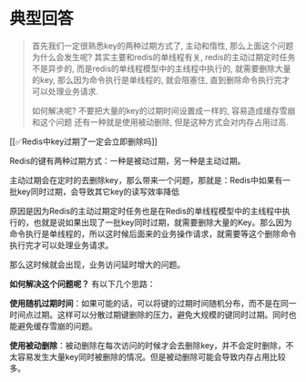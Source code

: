 # 典型回答

> 首先我们一定很熟悉key的两种过期方式了, 主动和惰性, 那么上面这个问题为什么会发生呢? 其实主要和redis的单线程有关, redis的主动过期定时任务不是异步的, 而是redis的单线程模型中的主线程中执行的, 就需要删除大量的key, 那么因为命令执行是单线程的, 就会阻塞住, 直到删除命令执行完才可以处理业务请求.
> 
> 如何解决呢?
> 不要把大量的key的过期时间设置成一样的, 容易造成缓存雪崩和这个问题
> 还有一种就是使用被动删除, 但是这种方式会对内存占用过高.

[[✅Redis中key过期了一定会立即删除吗]]



Redis的键有两种过期方式：一种是被动过期，另一种是主动过期。



主动过期会在定时的去删除key，那么带来一个问题，那就是：Redis中如果有一批key同时过期，会导致其它key的读写效率降低



原因是因为Redis的主动过期定时任务也是在Redis的单线程模型中的主线程中执行的，也就是说如果出现了一批key同时过期，就需要删除大量的Key。那么因为命令执行是单线程的，所以这时候后面来的业务操作请求，就需要等这个删除命令执行完才可以处理业务请求。



那么这时候就会出现，业务访问延时增大的问题。



**如何解决这个问题呢？** 有以下几个思路：



**使用随机过期时间**：如果可能的话，可以将键的过期时间随机分布，而不是在同一时间点过期。这样可以分散过期键删除的压力，避免大规模的键同时过期。同时也能避免缓存雪崩的问题。



**使用被动删除**：被动删除在每次访问的时候才会去删除key，并不会定时删除，不太容易发生大量key同时被删除的情况。但是被动删除可能会导致内存占用比较多。

# 




